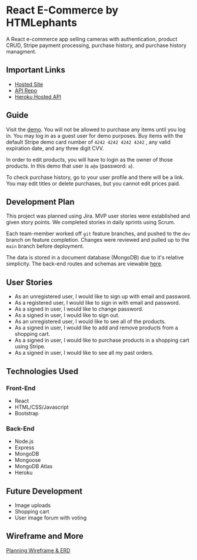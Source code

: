 
# React E-Commerce by HTMLephants

A React e-commerce app selling cameras with authentication, product CRUD, Stripe payment processing, purchase history, and purchase history managment.

## Important Links

- [Hosted Site](https://sei-htmlephants.github.io/react-ecommerce-client)
- [API Repo](https://github.com/sei-htmlephants/ecommerce-api)
- [Heroku Hosted API](https://thawing-beach-03969.herokuapp.com)

## Guide

Visit the [demo](https://sei-htmlephants.github.io/react-ecommerce-client). You will not be allowed to purchase any items until you log in. You may log in as a guest user for demo purposes. Buy items with the default Stripe demo card number of `4242 4242 4242 4242` , any valid expiration date, and any three digit CVV.

In order to edit products, you will have to login as the owner of those products. In this demo that user is `a@a` (password: `a`).

To check purchase history, go to your user profile and there will be a link. You may edit titles or delete purchases, but you cannot edit prices paid.

## Development Plan

This project was planned using Jira. MVP user stories were established and given story points. We completed stories in daily sprints using Scrum.

Each team-member worked off `git` feature branches, and pushed to the `dev` branch on feature completion. Changes were reviewed and pulled up to the `main` branch before deployment.

The data is stored in a document database (MongoDB) due to it's relative simplicity. The back-end routes and schemas are viewable [here](https://github.com/sei-htmlephants/ecommerce-api).

## User Stories

- As an unregistered user, I would like to sign up with email and password.
- As a registered user, I would like to sign in with email and password.
- As a signed in user, I would like to change password.
- As a signed in user, I would like to sign out.
- As an unregistered user, I would like to see all of the products.
- As a signed in user, I would like to add and remove products from a shopping cart.
- As a signed in user, I would like to purchase products in a shopping cart using Stripe.
- As a signed in user, I would like to see all my past orders.

## Technologies Used

### Front-End

- React
- HTML/CSS/Javascript
- Bootstrap

### Back-End

- Node.js
- Express
- MongoDB
- Mongoose
- MongoDB Atlas
- Heroku

## Future Development

- Image uploads
- Shopping cart
- User image forum with voting

## Wireframe and More

[Planning Wireframe & ERD](https://imgur.com/a/sqmwFmF)
